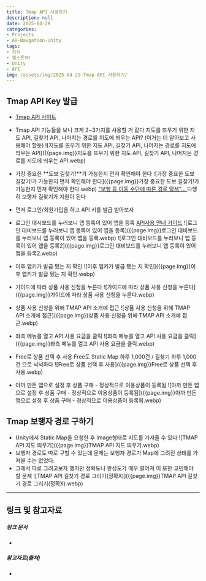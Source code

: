 ```yaml
---
title: Tmap API 사용하기
description: null
date: 2025-04-29
categories:
- Projects
- AR-Navgation-Unity
tags:
- 지식
- 캡스톤VR
- Unity
- API
img: /assets/img/2025-04-29-Tmap-API-사용하기/
---
```

## Tmap API Key 발급
- [Tmep API 사이트](https://openapi.sk.com/)
- Tmap API 기능들을 보니 크게 2~3가지를 사용할 거 같다
  지도를 뜨우기 위한 지도 API, 길찾기 API, 나머지는 경로를 지도에 띄우는 API? (이거는 더 알아보고 사용해야 할듯)
  ![지도를 뜨우기 위한 지도 API, 길찾기 API, 나머지는 경로를 지도에 띄우는 API]({{page.img}}지도를 뜨우기 위한 지도 API, 길찾기 API, 나머지는 경로를 지도에 띄우는 API.webp)
- 가장 중요한 **도보 길찾기!**가 가능한지 먼저 확인해야 한다
  ![가장 중요한 도보 길찾기!가 가능한지 먼저 확인해야 한다]({{page.img}}가장 중요한 도보 길찾기!가 가능한지 먼저 확인해야 한다.webp)
  ["보행 등 이동 수단에 따른 경로 탐색"... ](https://openapi.sk.com/products/detail?linkMenuSeq=45) 다행히 보행자 길찾기가 지원이 된다
  
- 먼저 로그인/회원가입을 하고 API 키를 발급 받아보자
- 로그인 대시보드를 누러보니 앱 등록이 있어 앱을 등록
  [API사용 안내 가이드](https://openapi.sk.com/products/detail?linkMenuSeq=122)
  ![로그인 대비보드를 누러보니 앱 등록이 있어 앱을 등록]({{page.img}}로그인 대비보드를 누러보니 앱 등록이 있어 앱을 등록.webp)
  ![로그인 대비보드를 누러보니 앱 등록이 있어 앱을 등록2]({{page.img}}로그인 대비보드를 누러보니 앱 등록이 있어 앱을 등록2.webp)
- 이후 앱키가 발급 됐는 지 확인
  ![이후 앱키가 발급 됐는 지 확인]({{page.img}}이후 앱키가 발급 됐는 지 확인.webp)
- 가이드에 따라 상품 사용 신청을 누른다
  ![가이드에 따라 상품 사용 신청을 누른다]({{page.img}}가이드에 따라 상품 사용 신청을 누른다.webp)
- 상품 사용 신청을 위해 TMAP API 소개에 접근
  ![상품 사용 신청을 위해 TMAP API 소개에 접근]({{page.img}}상품 사용 신청을 위해 TMAP API 소개에 접근.webp)
- 좌측 메뉴를 열고 API 사용 요금을 클릭
  ![좌측 메뉴를 열고 API 사용 요금을 클릭]({{page.img}}좌측 메뉴를 열고 API 사용 요금을 클릭.webp)
- Free로 상품 선택 후 사용
  Free도 Static Map 하루 1,000건 / 길찾기 하루 1,000건 으로 넉넉하다
  ![Free로 상품 선택 후 사용]({{page.img}}Free로 상품 선택 후 사용.webp)
- 아까 만든 앱으로 설정 후 상품 구매 - 정상적으로 이용상품이 등록됨
  ![아까 만든 앱으로 설정 후 상품 구매 - 정상적으로 이용상품이 등록됨]({{page.img}}아까 만든 앱으로 설정 후 상품 구매 - 정상적으로 이용상품이 등록됨.webp)

## Tmap 보행자 경로 구하기
- Unity에서 Static Map을 요청한 후 Image형태로 지도를 가져올 수 있다
  ![TMAP API 지도 띄우기]({{page.img}}TMAP API 지도 띄우기.webp)
- 보행자 경로도 따로 구할 수 있는데 문제는 보행자 경로가 Map에 그려진 상태를 가져올 수는 없었다.
- 그래서 따로 그려고보자 했지만 정확도나 완성도가 매우 떨어져 이 또한 고민해야 할 문제
  ![TMAP API 길찾기 경로 그리기(정확X)]({{page.img}}TMAP API 길찾기 경로 그리기(정확X).webp)




---
## 링크 및 참고자료

##### 링크 문서
- 

##### 참고자료(출처)
- 



